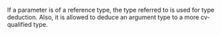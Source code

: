 If a parameter is of a reference type, the type referred to is used for type deduction. Also, it is allowed to deduce an argument type to a more cv-qualified type.